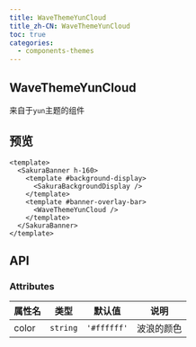 ```yaml
---
title: WaveThemeYunCloud
title_zh-CN: WaveThemeYunCloud
toc: true
categories:
  - components-themes
---
```


## WaveThemeYunCloud

来自于`yun`主题的组件

## 预览

<WaveThemeYunCloudPG />

```vue
<template>
  <SakuraBanner h-160>
    <template #background-display>
      <SakuraBackgroundDisplay />
    </template>
    <template #banner-overlay-bar>
      <WaveThemeYunCloud />
    </template>
  </SakuraBanner>
</template>
```

## API

### Attributes

| 属性名 | 类型 | 默认值 | 说明 |
| ---- | ---- | ---- | ---- |
| color | `string` | `'#ffffff'` | 波浪的颜色 |

